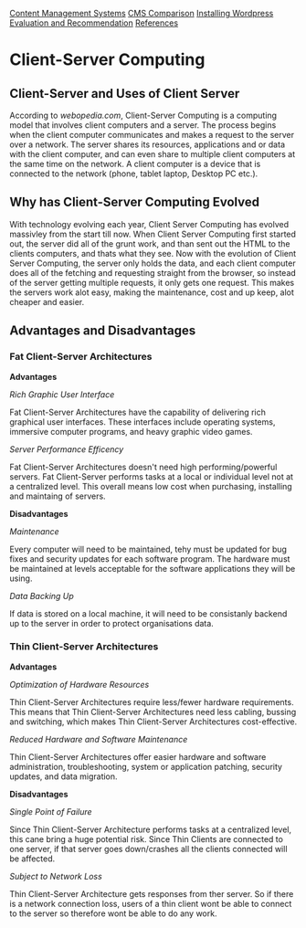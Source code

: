 [Content Management Systems](CMS.md)
[CMS Comparison](CMSComp.md)
[Installing Wordpress](Wordpress.md)
[Evaluation and Recommendation](EAR.md)
[References](References.md)

# Client-Server Computing

## Client-Server and Uses of Client Server

According to <i>webopedia.com</i>, Client-Server Computing is a computing model that involves client computers and a server. The process begins when the client computer communicates and makes a request to the server over a network. The server shares its resources, applications and or data with the client computer, and can even share to multiple client computers at the same time on the network. A client computer is a device that is connected to the network (phone, tablet laptop, Desktop PC etc.).

## Why has Client-Server Computing Evolved

With technology evolving each year, Client Server Computing has evolved massivley from the start till now. When Client Server Computing first started out, the server did all of the grunt work, and than sent out the HTML to the clients computers, and thats what they see. Now with the evolution of Client Server Computing, the server only holds the data, and each client computer does all of the fetching and requesting straight from the browser, so instead of the server getting multiple requests, it only gets one request. This makes the servers work alot easy, making the maintenance, cost and up keep, alot cheaper and easier.

## Advantages and Disadvantages

### Fat Client-Server Architectures

**Advantages**

_Rich Graphic User Interface_

Fat Client-Server Architectures have the capability of delivering rich graphical user interfaces. These interfaces include operating systems, immersive computer programs, and heavy graphic video games.

_Server Performance Efficency_

Fat Client-Server Architectures doesn't need high performing/powerful servers. Fat Client-Server performs tasks at a local or individual level not at a centralized level. This overall means low cost when purchasing, installing and maintaing of servers.

**Disadvantages**

_Maintenance_

Every computer will need to be maintained, tehy must be updated for bug fixes and security updates for each software program. The hardware must be maintained at levels acceptable for the software applications they will be using.

_Data Backing Up_

If data is stored on a local machine, it will need to be consistanly backend up to the server in order to protect organisations data.

### Thin Client-Server Architectures

**Advantages**

_Optimization of Hardware Resources_

Thin Client-Server Architectures require less/fewer hardware requirements. This means that Thin Client-Server Architectures need less cabling, bussing and switching, which makes Thin Client-Server Architectures cost-effective.

_Reduced Hardware and Software Maintenance_

Thin Client-Server Architectures offer easier hardware and software administration, troubleshooting, system or application patching, security updates, and data migration.

**Disadvantages**

_Single Point of Failure_

Since Thin Client-Server Architecture performs tasks at a centralized level, this cane bring a huge potential risk. Since Thin Clients are connected to one server, if that server goes down/crashes all the clients connected will be affected.

_Subject to Network Loss_

Thin Client-Server Architecture gets responses from ther server. So if there is a network connection loss, users of a thin client wont be able to connect to the server so therefore wont be able to do any work.
